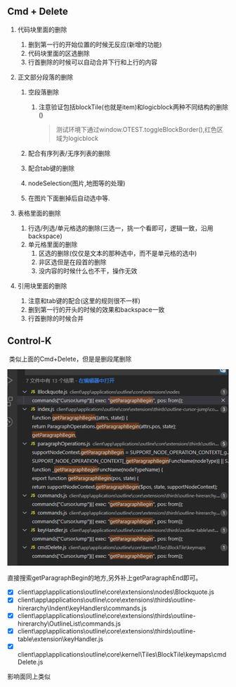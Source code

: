 ## Cmd + Delete
1. 代码块里面的删除

   1. 删到第一行的开始位置的时候无反应(新增的功能)
   2. 代码块里面的区选删除
   3. 行首删除的时候可以自动合并下行和上行的内容

2. 正文部分段落的删除

   1. 空段落删除

      1. 注意验证包括blockTile(也就是item)和logicblock两种不同结构的删除() 

         > 测试环境下通过window.OTEST.toggleBlockBorder(),红色区域为logicblock

   2. 配合有序列表/无序列表的删除

   3. 配合tab键的删除

   4. nodeSelection(图片,地图等的处理)

   5. 在图片下面删掉后自动选中等.

3. 表格里面的删除

   1. 行选/列选/单元格选的删除(三选一，挑一个看即可，逻辑一致，沿用backspace)
   2. 单元格里面的删除
      1. 区选的删除(仅仅是文本的那种选中，而不是单元格的选中)
      2. 非区选但是在段首的删除
      3. 没内容的时候什么也不干，操作无效

4. 引用块里面的删除

   1. 注意和tab键的配合(这里的规则很不一样)
   2. 删到第一行的开头的时候的效果和backspace一致
   3. 行首删除的时候合并

## Control-K

​	类似上面的Cmd+Delete，但是是删段尾删除

![image-20210709162805880](./controlK.png)

直接搜索getParagraphBegin的地方,另外补上getParagraphEnd即可。

- [x] client\app\applications\outline\core\extensions\nodes\Blockquote.js		
- [x] client\app\applications\outline\core\extensions\thirds\outline-hirerarchy\Indent\keyHandlers\commands.js
- [x] client\app\applications\outline\core\extensions\thirds\outline-hirerarchy\OutlineList\commands.js
- [x] client\app\applications\outline\core\extensions\thirds\outline-table\extension\keyHandler.js
- [x] client\app\applications\outline\core\kernel\Tiles\BlockTile\keymaps\cmdDelete.js

影响面同上类似

